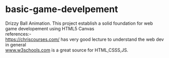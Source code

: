 # basic-game-develpement
Drizzy Ball Animation.
This project establish a solid foundation for web game developement using HTML5 Canvas<br>
references:-<br>
https://chriscourses.com/ has very good lecture to understand the web dev in general<br>
www.w3schools.com is a great source for HTML,CSSS,JS.

